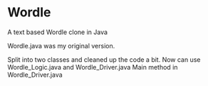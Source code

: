 # Wordle
A text based Wordle clone in Java

Wordle.java was my original version.

Split into two classes and cleaned up the code a bit.  Now can use Wordle_Logic.java and Wordle_Driver.java
Main method in Wordle_Driver.java
